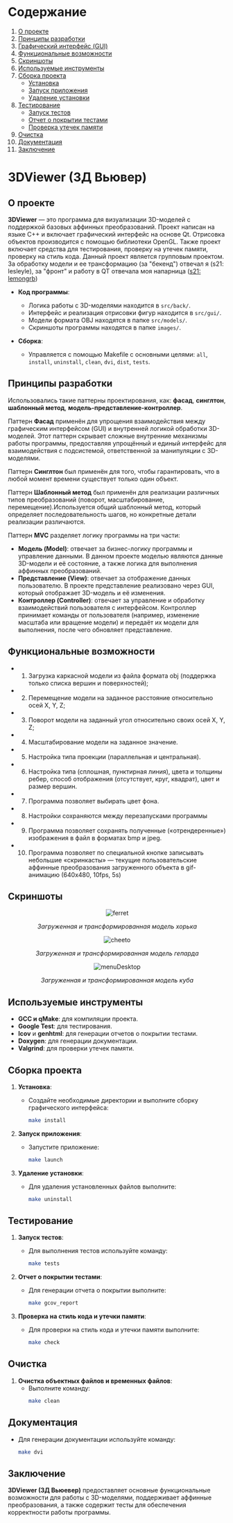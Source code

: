 # Содержание

1. [О проекте](#о-проекте)
2. [Принципы разработки](#принципы-разработки)
3. [Графический интерфейс (GUI)](#графический-интерфейс-gui)
4. [Функциональные возможности](#функциональные-возможности)
5. [Скриншоты](#скриншоты)
6. [Используемые инструменты](#используемые-инструменты)
7. [Сборка проекта](#сборка-проекта)
   - [Установка](#установка)
   - [Запуск приложения](#запуск-приложения)
   - [Удаление установки](#удаление-установки)
8. [Тестирование](#тестирование)
   - [Запуск тестов](#запуск-тестов)
   - [Отчет о покрытии тестами](#отчет-о-покрытии-тестами)
   - [Проверка утечек памяти](#проверка-утечек-памяти)
9. [Очистка](#очистка)
10. [Документация](#документация)
11. [Заключение](#заключение)

# 3DViewer (3Д Вьювер)

## О проекте

**3DViewer** — это программа для визуализации 3D-моделей с поддержкой базовых аффинных преобразований. Проект написан на языке C++ и включает графический интерфейс на основе Qt. Отрисовка объектов производится с помощью библиотеки OpenGL. Также проект включает средства для тестирования, проверку на утечек памяти, проверку на стиль кода. Данный проект является групповым проектом. За обработку модели и ее трансформацию (за "бекенд") отвечал я (s21: lesleyle), за "фронт" и работу в QT отвечала моя напарница ([s21: lemongrb](https://github.com/Shyrasya))

- **Код программы**:
  - Логика работы с 3D-моделями находится в `src/back/`.
  - Интерфейс и реализация отрисовки фигур находится в `src/gui/`.
  - Модели формата OBJ находятся в папке `src/models/`.
  - Скриншоты программы находятся в папке `images/`.
  
- **Сборка**:
  - Управляется с помощью Makefile с основными целями: `all`, `install`, `uninstall`, `clean`, `dvi`, `dist`, `tests`.

## Принципы разработки

Использовались такие паттерны проектирования, как: **фасад**, **синглтон**, **шаблонный метод**, **модель-представление-контроллер**.

Паттерн **Фасад** применён для упрощения взаимодействия между графическим интерфейсом (GUI) и внутренней логикой обработки 3D-моделей. Этот паттерн скрывает сложные внутренние механизмы работы программы, предоставляя упрощённый и единый интерфейс для взаимодействия с подсистемой, ответственной за манипуляции с 3D-моделями.

Паттерн **Синглтон** был применён для того, чтобы гарантировать, что в любой момент времени существует только один объект.

Паттерн **Шаблонный метод** был применён для реализации различных типов преобразований (поворот, масштабирование, перемещение).Используется общий шаблонный метод, который определяет последовательность шагов, но конкретные детали реализации различаются.

Паттерн **MVC** разделяет логику программы на три части:
- **Модель (Model)**: отвечает за бизнес-логику программы и управление данными. В данном проекте моделью являются данные 3D-модели и её состояние, а также логика для выполнения аффинных преобразований.
- **Представление (View)**: отвечает за отображение данных пользователю. В проекте представление реализовано через GUI, который отображает 3D-модель и её изменения.
- **Контроллер (Controller)**: отвечает за управление и обработку взаимодействий пользователя с интерфейсом. Контроллер принимает команды от пользователя (например, изменение масштаба или вращение модели) и передаёт их модели для выполнения, после чего обновляет представление.
  
## Функциональные возможности

- 1. Загрузка каркасной модели из файла формата obj (поддержка только списка вершин и поверхностей);
- 2. Перемещение модели на заданное расстояние относительно осей X, Y, Z;
- 3. Поворот модели на заданный угол относительно своих осей X, Y, Z;
- 4. Масштабирование модели на заданное значение.
- 5. Настройка типа проекции (параллельная и центральная).
- 6. Настройка типа (сплошная, пунктирная линия), цвета и толщины ребер, способ отображения (отсутствует, круг, квадрат), цвет и размер вершин.
- 7. Программа позволяет выбирать цвет фона.
- 8. Настройки сохраняются между перезапусками программы
- 9. Программа позволяет сохранять полученные («отрендеренные») изображения в файл в форматах bmp и jpeg.
- 10. Программа позволяет по специальной кнопке записывать небольшие «скринкасты» — текущие пользовательские аффинные преобразования загруженного объекта в gif-анимацию (640x480, 10fps, 5s)

## Скриншоты

<div align="center">

![ferret](images/ferret.png)

*Загруженная и трансформированная модель хорька*

</div>

<div align="center">

![cheeto](images/cheeto.png)

*Загруженная и трансформированная модель гепарда*

</div>

<div align="center">

![menuDesktop](images/cube.png)

*Загруженная и трансформированная модель куба*

</div>

## Используемые инструменты

- **GCC и qMake**: для компиляции проекта.
- **Google Test**: для тестирования.
- **lcov** и **genhtml**: для генерации отчетов о покрытии тестами.
- **Doxygen**: для генерации документации.
- **Valgrind**: для проверки утечек памяти.

## Сборка проекта

1. **Установка**:
   - Создайте необходимые директории и выполните сборку графического интерфейса:
     ```bash
     make install
     ```

2. **Запуск приложения**:
   - Запустите приложение:
     ```bash
     make launch
     ```

3. **Удаление установки**:
   - Для удаления установленных файлов выполните:
     ```bash
     make uninstall
     ```

## Тестирование

1. **Запуск тестов**:
   - Для выполнения тестов используйте команду:
     ```bash
     make tests
     ```

2. **Отчет о покрытии тестами**:
   - Для генерации отчета о покрытии выполните:
     ```bash
     make gcov_report
     ```

3. **Проверка на стиль кода и утечки памяти**:
   - Для проверки на стиль кода и утечки памяти выполните:
     ```bash
     make check
     ```

## Очистка

1. **Очистка объектных файлов и временных файлов**:
   - Выполните команду:
     ```bash
     make clean
     ```

## Документация

- Для генерации документации используйте команду:
  ```bash
  make dvi
  ```

## Заключение

**3DViewer (3Д Вьюевер)** предоставляет основные функциональные возможности для работы с 3D-моделями, поддерживает аффинные преобразования, а также содержит тесты для обеспечения корректности работы программы.
